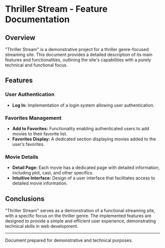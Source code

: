# Thriller Stream - Feature Documentation

## Overview

"Thriller Stream" is a demonstrative project for a thriller genre-focused streaming site. This document provides a detailed description of its main features and functionalities, outlining the site's capabilities with a purely technical and functional focus.

## Features

### User Authentication

- **Log In:** Implementation of a login system allowing user authentication.

### Favorites Management

- **Add to Favorites:** Functionality enabling authenticated users to add movies to their favorite list.
- **Favorites Display:** A dedicated section displaying movies added to the user’s favorites.

### Movie Details

- **Detail Page:** Each movie has a dedicated page with detailed information, including plot, cast, and other specifics.
- **Intuitive Interface:** Design of a user interface that facilitates access to detailed movie information.

<!-- ## Architecture and Technologies
(Optional section where you can describe the system architecture, technologies used, frameworks, databases, etc.) -->

## Conclusions

"Thriller Stream" serves as a demonstration of a functional streaming site, with a specific focus on the thriller genre. The implemented features are designed to provide a simple and efficient user experience, demonstrating technical skills in web development.

---

Document prepared for demonstrative and technical purposes.
